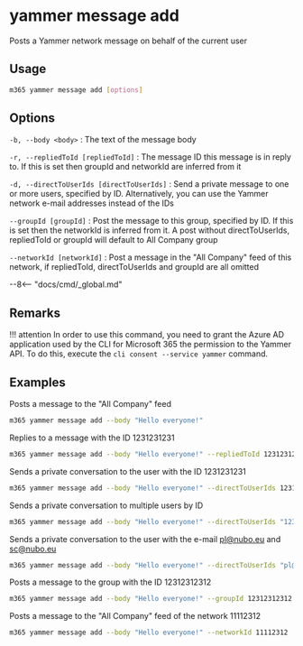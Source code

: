 # yammer message add

Posts a Yammer network message on behalf of the current user

## Usage

```sh
m365 yammer message add [options]
```

## Options

`-b, --body <body>`
: The text of the message body

`-r, --repliedToId [repliedToId]`
: The message ID this message is in reply to. If this is set then groupId and networkId are inferred from it

`-d, --directToUserIds [directToUserIds]`
: Send a private message to one or more users, specified by ID. Alternatively, you can use the Yammer network e-mail addresses instead of the IDs

`--groupId [groupId]`
: Post the message to this group, specified by ID. If this is set then the networkId is inferred from it. A post without directToUserIds, repliedToId or groupId will default to All Company group

`--networkId [networkId]`
: Post a message in the "All Company" feed of this network, if repliedToId, directToUserIds and groupId are all omitted

--8<-- "docs/cmd/_global.md"

## Remarks

!!! attention
    In order to use this command, you need to grant the Azure AD application used by the CLI for Microsoft 365 the permission to the Yammer API. To do this, execute the `cli consent --service yammer` command.

## Examples

Posts a message to the "All Company" feed

```sh
m365 yammer message add --body "Hello everyone!"
```

Replies to a message with the ID 1231231231

```sh
m365 yammer message add --body "Hello everyone!" --repliedToId 1231231231
```

Sends a private conversation to the user with the ID 1231231231

```sh
m365 yammer message add --body "Hello everyone!" --directToUserIds 1231231231
```

Sends a private conversation to multiple users by ID

```sh
m365 yammer message add --body "Hello everyone!" --directToUserIds "1231231231,1121312"
```

Sends a private conversation to the user with the e-mail pl@nubo.eu and sc@nubo.eu

```sh
m365 yammer message add --body "Hello everyone!" --directToUserIds "pl@nubo.eu,sc@nubo.eu"
```

Posts a message to the group with the ID 12312312312

```sh
m365 yammer message add --body "Hello everyone!" --groupId 12312312312
```

Posts a message to the "All Company" feed of the network 11112312

```sh
m365 yammer message add --body "Hello everyone!" --networkId 11112312
```

